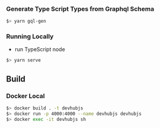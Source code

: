 ### Generate Type Script Types from Graphql Schema
```sh
$> yarn gql-gen
```

### Running Locally
* run TypeScript node
```sh
$> yarn serve
```

## Build
### Docker Local
```sh
$> docker build . -t devhubjs
$> docker run -p 4000:4000 --name devhubjs devhubjs
$> docker exec -it devhubjs sh
```